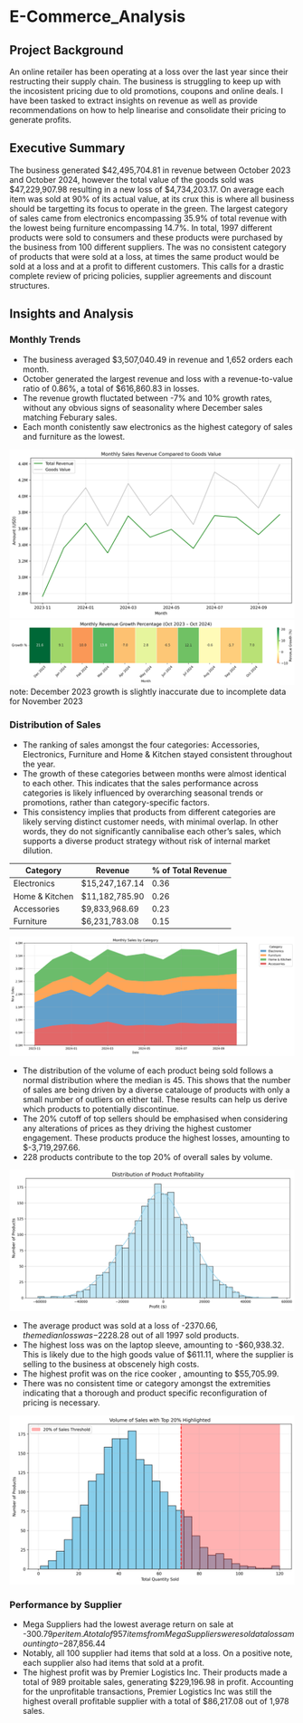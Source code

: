 # E-Commerce_Analysis

## Project Background

An online retailer has been operating at a loss over the last year since their restructing their supply chain. The business is struggling to keep up with the incosistent pricing due to old promotions, coupons and online deals. I have been tasked to extract insights on revenue as well as provide recommendations on how to help linearise and consolidate their pricing to generate profits.

## Executive Summary

The business generated $42,495,704.81 in revenue between October 2023 and October 2024, however the total value of the goods sold was $47,229,907.98 resulting in a new loss of $4,734,203.17. On average each item was sold at 90% of its actual value, at its crux this is where all business should be targetting its focus to operate in the green. The largest category of sales came from electronics encompassing 35.9% of total revenue with the lowest being furniture encompassing 14.7%. In total, 1997 different products were sold to consumers and these products were purchased by the business from 100 different suppliers. The was no consistent category of products that were sold at a loss, at times the same product would be sold at a loss and at a profit to different customers. This calls for a drastic complete review of pricing policies, supplier agreements and discount structures.

## Insights and Analysis

### Monthly Trends
- The business averaged $3,507,040.49 in revenue and 1,652 orders each month.
- October generated the largest revenue and loss with a revenue-to-value ratio of 0.86%, a total of $616,860.83 in losses.
- The revenue growth fluctated between -7% and 10% growth rates, without any obvious signs of seasonality where December sales matching Feburary sales.
- Each month conistently saw electronics as the highest category of sales and furniture as the lowest.

![Monthly Metrics](Images/Monthly_Sales_Revenue_Compared_to_Goods_Value.png)
![monthly_growth_heatmap](Images/monthly_revenue_growth.png)
note: December 2023 growth is slightly inaccurate due to incomplete data for November 2023

### Distribution of Sales
- The ranking of sales amongst the four categories: Accessories, Electronics, Furniture and Home & Kitchen stayed consistent throughout the year.
- The growth of these categories between months were almost identical to each other. This indicates that the sales performance across categories is likely influenced by overarching seasonal trends or promotions, rather than category-specific factors.
- This consistency implies that products from different categories are likely serving distinct customer needs, with minimal overlap. In other words, they do not significantly cannibalise each other’s sales, which supports a diverse product strategy without risk of internal market dilution.

| Category | Revenue | % of Total Revenue |
| --- | --- | --- |
| Electronics | $15,247,167.14 | 0.36 |
| 	Home & Kitchen | $11,182,785.90 | 0.26 |
| Accessories | $9,833,968.69 | 0.23 |
| Furniture | $6,231,783.08 | 0.15 |

![monthly_categorical_sales](Images/monthly_categorical_sales.png)

- The distribution of the volume of each product being sold follows a normal distribution where the median is 45. This shows that the number of sales are being driven by a diverse catalouge of products with only a small number of outliers on either tail. These results can help us derive which products to potentially discontinue.
- The 20% cutoff of top sellers should be emphasised when considering any alterations of prices as they driving the highest customer engagement. These products produce the highest losses, amounting to $-3,719,297.66.
- 228 products contribute to the top 20% of overall sales by volume.

![distibution of sales](Images/product_profitability.png)

- The average product was sold at a loss of -$2370.66, the median loss was -$2228.28 out of all 1997 sold products.
- The highest loss was on the laptop sleeve, amounting to -$60,938.32. This is likely due to the high goods value of $611.11, where the supplier is selling to the business at obscenely high costs.
- The highest profit was on the rice cooker , amounting to $55,705.99.
- There was no consistent time or category amongst the extremities indicating that a thorough and product specific reconfiguration of pricing is necessary.

![product profitability](Images/Distribution_of_Sales.png)

### Performance by Supplier
- Mega Suppliers had the lowest average return on sale at -$300.79 per item. A total of 957 items from Mega Suppliers were sold at a loss amounting to -$287,856.44
- Notably, all 100 supplier had items that sold at a loss. On a positive note, each supplier also had items that sold at a profit.
- The highest profit was by Premier Logistics Inc. Their products made a total of 989 proitable sales, generating $229,196.98 in profit. Accounting for the unprofitable transactions, Premier Logistics Inc was still the highest overall profitable supplier with a total of $86,217.08 out of 1,978 sales.


